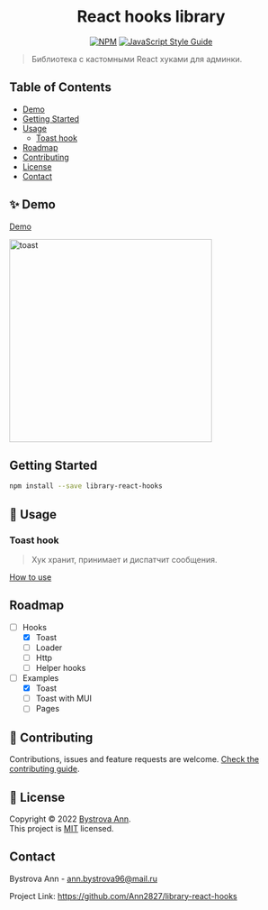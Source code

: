 <h1 align="center">React hooks library</h1>

<div align="center">

  [![NPM](https://img.shields.io/npm/v/library-react-hooks.svg)](https://www.npmjs.com/package/library-react-hooks)
  [![JavaScript Style Guide](https://img.shields.io/badge/code_style-standard-brightgreen.svg)](https://standardjs.com)

</div>

> Библиотека с кастомными React хуками для админки.

## Table of Contents

- [Demo](#demo)
- [Getting Started](#getting_started)
- [Usage](#usage)
  - [Toast hook](#toast_hook)
- [Roadmap](#roadmap)
- [Contributing](#contributing)
- [License](#license)
- [Contact](#contact)


## ✨ Demo <a name = "demo"></a>

[Demo](https://ann2827.github.io/library-react-hooks/)

<img width="360" alt="toast" src="https://user-images.githubusercontent.com/32645809/150703071-70e25985-ee9b-47ac-99ef-c9a8362c79fa.png">

## Getting Started <a name = "getting_started"></a>

```sh
npm install --save library-react-hooks
```

## 🚀 Usage <a name = "usage"></a>

### Toast hook <a name = "toast_hook"></a>

> Хук хранит, принимает и диспатчит сообщения.

[How to use](https://github.com/Ann2827/library-react-hooks/blob/main/src/hooks/toast/README.md)

## Roadmap <a name = "roadmap"></a>

- [ ] Hooks
  - [x] Toast
  - [ ] Loader
  - [ ] Http
  - [ ] Helper hooks
- [ ] Examples
  - [x] Toast
  - [ ] Toast with MUI
  - [ ] Pages

## 🤝 Contributing <a name = "contributing"></a>

Contributions, issues and feature requests are welcome.
[Check the contributing guide](./CONTRIBUTING.md).

## 📝 License <a name = "license"></a>

Copyright © 2022 [Bystrova Ann](https://github.com/Ann2827).<br />
This project is [MIT](https://github.com/Ann2827/library-react-hooks/blob/main/LICENSE) licensed.

## Contact <a name = "contact"></a>

Bystrova Ann - ann.bystrova96@mail.ru

Project Link: https://github.com/Ann2827/library-react-hooks
